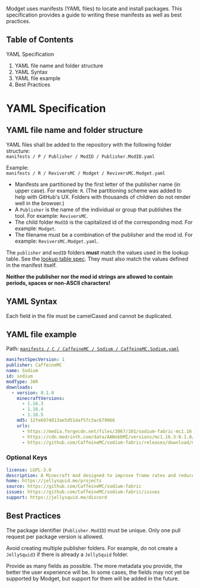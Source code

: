Modget uses manifests (YAML files) to locate and install packages. This specification provides
a guide to writing these manifests as well as best practices.

Table of Contents
----------------------------------
YAML Specification
   1. YAML file name and folder structure
   2. YAML Syntax
   3. YAML file example
   4. Best Practices

# YAML Specification

## YAML file name and folder structure
YAML files shall be added to the repository with the following folder structure:<br>
`manifests / P / Publisher / ModID / Publisher.ModID.yaml`

Example:<br>
`manifests / R / ReviversMC / Modget / ReviversMC.Modget.yaml`

- Manifests are partitioned by the first letter of the publisher name (in upper case). For example: `R`. (The partitioning scheme was added to help with GitHub's UX. Folders with thousands of children do not render well in the browser.)
- A `Publisher` is the name of the individual or group that publishes the tool. For example: `ReviversMC`.
- The child folder `ModID` is the capitalized id of the corresponding mod. For example: `Modget`.
- The filename must be a combination of the publisher and the mod id. For example: `ReviversMC.Modget.yaml`.

The `publisher` and `modID` folders **must** match the values used in the lookup table. See the [lookup table spec](./lookup-table-spec-v1.md). They must also match the values defined in the manifest itself.

**Neither the publisher nor the mod id strings are allowed to contain periods, spaces or non-ASCII characters!**

## YAML Syntax
Each field in the file must be camelCased and cannot be duplicated.

## YAML file example
Path: [`manifests / C / CaffeineMC / Sodium / CaffeineMC.Sodium.yaml`](../manifests/C/CaffeineMC/Sodium/CaffeineMC.Sodium.yaml)

```YAML
manifestSpecVersion: 1
publisher: CaffeineMC
name: Sodium
id: sodium
modType: JAR
downloads:
  - version: 0.1.0
    minecraftVersions:
      - 1.16.3
      - 1.16.4
      - 1.16.5
    md5: 12fe6974813ae5d514af57c3ac679966
    urls:
      - https://media.forgecdn.net/files/3067/101/sodium-fabric-mc1.16.3-0.1.0.jar
      - https://cdn.modrinth.com/data/AANobbMI/versions/mc1.16.3-0.1.0/sodium-fabric-mc1.16.3-0.1.0.jar
      - https://github.com/CaffeineMC/sodium-fabric/releases/download/mc1.16.3-0.1.0/sodium-fabric-mc1.16.3-0.1.0.jar
```

### Optional Keys

```YAML
license: LGPL-3.0
description: A Minecraft mod designed to improve frame rates and reduce micro-stutter
home: https://jellysquid.me/projects
source: https://github.com/CaffeineMC/sodium-fabric
issues: https://github.com/CaffeineMC/sodium-fabric/issues
support: https://jellysquid.me/discord
```


## Best Practices
The package identifier (`Publisher.ModID`) must be unique. Only one pull request per package version is allowed.

Avoid creating multiple publisher folders. For example, do not create a `JellySquid3` if there is already a `JellySquid` folder.

Provide as many fields as possible. The more metadata you provide, the better the user experience will be. In some cases, the fields may not yet be supported by Modget, but support for them will be added in the future.
